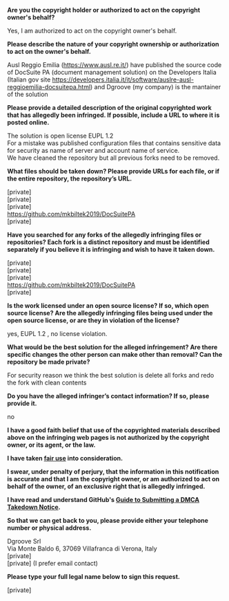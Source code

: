 **Are you the copyright holder or authorized to act on the copyright owner's behalf?**

Yes, I am authorized to act on the copyright owner's behalf.

**Please describe the nature of your copyright ownership or authorization to act on the owner's behalf.**

Ausl Reggio Emilia (https://www.ausl.re.it/) have published the source code of DocSuite PA (document management solution) on the Developers Italia (Italian gov site https://developers.italia.it/it/software/auslre-ausl-reggioemilia-docsuitepa.html) and Dgroove (my company) is the mantainer of the solution

**Please provide a detailed description of the original copyrighted work that has allegedly been infringed. If possible, include a URL to where it is posted online.**

The solution is open license EUPL 1.2  
For a mistake was published configuration files that contains sensitive data for security as name of server and account name of service.  
We have cleaned the repository but all previous forks need to be removed.  

**What files should be taken down? Please provide URLs for each file, or if the entire repository, the repository’s URL.**

[private]  
[private]  
[private]  
https://github.com/mkbiltek2019/DocSuitePA  
[private]

**Have you searched for any forks of the allegedly infringing files or repositories? Each fork is a distinct repository and must be identified separately if you believe it is infringing and wish to have it taken down.**

[private]  
[private]  
[private]  
https://github.com/mkbiltek2019/DocSuitePA  
[private]

**Is the work licensed under an open source license? If so, which open source license? Are the allegedly infringing files being used under the open source license, or are they in violation of the license?**

yes, EUPL 1.2 , no license violation.

**What would be the best solution for the alleged infringement? Are there specific changes the other person can make other than removal? Can the repository be made private?**

For security reason we think the best solution is delete all forks and redo the fork with clean contents

**Do you have the alleged infringer’s contact information? If so, please provide it.**

no

**I have a good faith belief that use of the copyrighted materials described above on the infringing web pages is not authorized by the copyright owner, or its agent, or the law.**

**I have taken <a href="https://www.lumendatabase.org/topics/22">fair use</a> into consideration.**

**I swear, under penalty of perjury, that the information in this notification is accurate and that I am the copyright owner, or am authorized to act on behalf of the owner, of an exclusive right that is allegedly infringed.**

**I have read and understand GitHub's <a href="https://docs.github.com/articles/guide-to-submitting-a-dmca-takedown-notice/">Guide to Submitting a DMCA Takedown Notice</a>.**

**So that we can get back to you, please provide either your telephone number or physical address.**

Dgroove Srl  
Via Monte Baldo 6, 37069 Villafranca di Verona, Italy  
[private]  
[private] (I prefer email contact)

**Please type your full legal name below to sign this request.**

[private]
